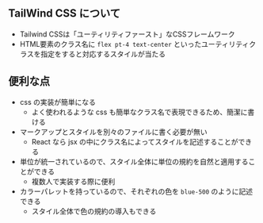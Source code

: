 ## TailWind CSS について

- Tailwind CSSは「ユーティリティファースト」なCSSフレームワーク
- HTML要素のクラス名に `flex pt-4 text-center` といったユーティリティクラスを指定をすると対応するスタイルが当たる

## 便利な点

- css の実装が簡単になる
  - よく使われるような css も簡単なクラス名で表現できるため、簡潔に書ける
- マークアップとスタイルを別々のファイルに書く必要が無い
  - React なら jsx の中にクラス名によってスタイルを記述することができる
- 単位が統一されているので、スタイル全体に単位の規約を自然と適用することができる
  - 複数人で実装する際に便利
- カラーパレットを持っているので、それぞれの色を `blue-500` のように記述できる
  - スタイル全体で色の規約の導入もできる
